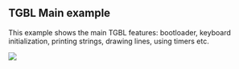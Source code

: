 ## TGBL Main example

This example shows the main TGBL features: bootloader, keyboard initialization, printing strings, drawing lines, using timers etc.

![](http://i.imgur.com/Zupe201.png)

